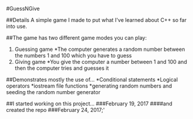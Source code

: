 #GuessNGive

##Details
A simple game I made to put what I've learned about C++ so far into use. 

##The game has two different game modes you can play:
1. Guessing game
	*The computer generates a random number between the numbers 1 and 100 which you have to guess
2. Giving game
	*You give the computer a number between 1 and 100 and then the computer tries and guesses it	

##Demonstrates mostly the use of...
*Conditional statements
*Logical operators
*iostream file functions
*generating random numbers and seeding the random number generator

##I started working on this project...
###February 19, 2017
####and created the repo
###February 24, 2017;'
